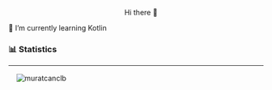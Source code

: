 
<p align="center">&nbsp;&nbsp;&nbsp;&nbsp; Hi there 👋 </p>

🌱 I’m currently learning Kotlin
<!--
**muratcanclb/muratcanclb** is a ✨ _special_ ✨ repository because its `README.md` (this file) appears on your GitHub profile.

Here are some ideas to get you started:

- 🔭 I’m currently working on ...

- 👯 I’m looking to collaborate on ...
- 🤔 I’m looking for help with ...
- 💬 Ask me about ...
- 📫 How to reach me: ...
- 😄 Pronouns: ...
- ⚡ Fun fact: ...
-->
### 📊 Statistics
***
<p>&nbsp;&nbsp;&nbsp;&nbsp;<img align="center" src="https://github-readme-stats.vercel.app/api?username=muratcanclb&show_icons=true&theme=radical&locale=en" alt="muratcanclb" /></p>
